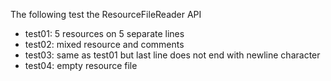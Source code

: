The following test the ResourceFileReader API

- test01: 5 resources on 5 separate lines
- test02: mixed resource and comments
- test03: same as test01 but last line does not end with newline character
- test04: empty resource file

